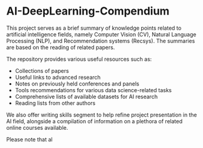 # AI-DeepLearning-Compendium

This project serves as a brief summary of knowledge points related to artificial intelligence fields, namely Computer Vision (CV), Natural Language Processing (NLP), and Recommendation systems (Recsys). The summaries are based on the reading of related papers.

The repository provides various useful resources such as:
- Collections of papers
- Useful links to advanced research
- Notes on previously held conferences and panels
- Tools recommendations for various data science-related tasks
- Comprehensive lists of available datasets for AI research
- Reading lists from other authors

We also offer writing skills segment to help refine project presentation in the AI field, alongside a compilation of information on a plethora of related online courses available.

Please note that al